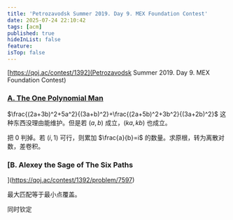 ```yaml
---
title: 'Petrozavodsk Summer 2019. Day 9. MEX Foundation Contest'
date: 2025-07-24 22:10:42
tags: [acm]
published: true
hideInList: false
feature: 
isTop: false
---
```

[https://qoj.ac/contest/1392](Petrozavodsk Summer 2019. Day 9. MEX Foundation Contest)

### [A. The One Polynomial Man](https://qoj.ac/contest/1392/problem/7596)

$\frac{(2a+3b)^2+5a^2}{(3a+b)^2}+\frac{(2a+5b)^2+3b^2}{(3a+2b)^2}$ 这种东西没理由能维护。但是若 $(a,b)$ 成立，$(ka,kb)$ 也成立。

把 $0$ 判掉。若 $(i,1)$ 可行，则累加 $\frac{a}{b}=i$ 的数量。求原根，转为离散对数，差卷积。

### [B. Alexey the Sage of The Six Paths
](https://qoj.ac/contest/1392/problem/7597)

最大匹配等于最小点覆盖。

同时钦定